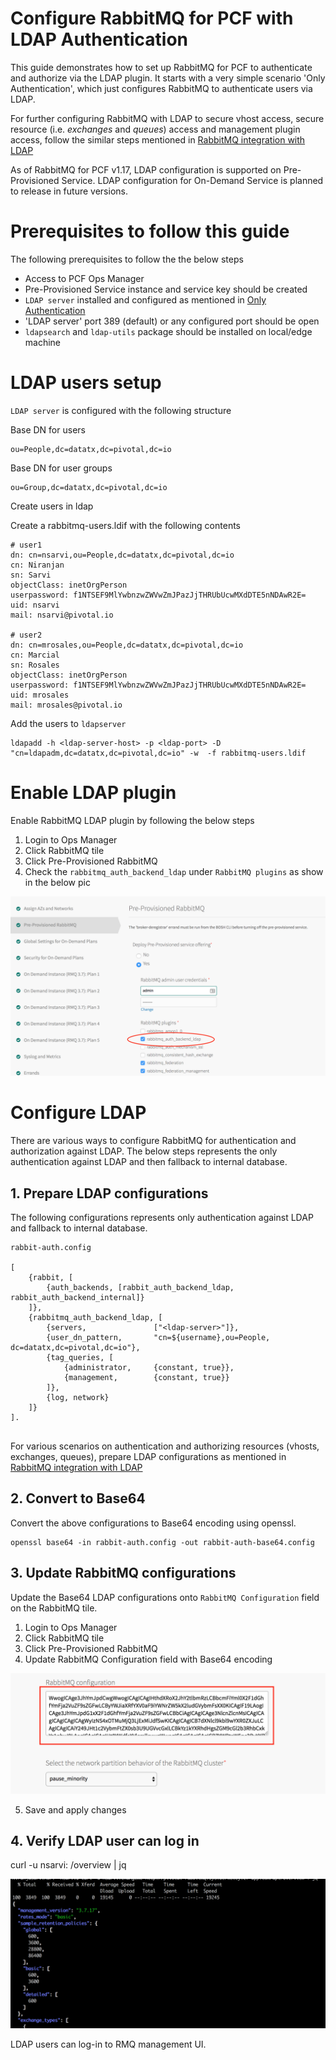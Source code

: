 # Configure RabbitMQ for PCF with LDAP Authentication

This guide demonstrates how to set up RabbitMQ for PCF to authenticate and authorize via the LDAP plugin. It starts with a very simple scenario 'Only Authentication', which just configures RabbitMQ to authenticate users via LDAP.

For further configuring RabbitMQ with LDAP to secure vhost access, secure resource (i.e. *exchanges* and *queues*) access and management plugin access, follow the similar steps mentioned in [RabbitMQ integration with LDAP](README.md)

As of RabbitMQ for PCF v1.17, LDAP configuration is supported on Pre-Provisioned Service. LDAP configuration for On-Demand Service is planned to release in future versions.

# Prerequisites to follow this guide
The following prerequisites to follow the the below steps

- Access to PCF Ops Manager
- Pre-Provisioned Service instance and service key should be created
- `LDAP server` installed and configured as mentioned in [Only Authentication](only-authentication/README.md)
- 'LDAP server' port 389 (default) or any configured port should be open 
- `ldapsearch` and `ldap-utils` package should be installed on local/edge machine  


# LDAP users setup

`LDAP server` is configured with the following structure

Base DN for users
```
ou=People,dc=datatx,dc=pivotal,dc=io
```

Base DN for user groups

```
ou=Group,dc=datatx,dc=pivotal,dc=io
```

Create users in ldap

Create a rabbitmq-users.ldif with the following contents

```
# user1
dn: cn=nsarvi,ou=People,dc=datatx,dc=pivotal,dc=io
cn: Niranjan
sn: Sarvi
objectClass: inetOrgPerson
userpassword: f1NTSEF9MlYwbnzwZWVwZmJPazJjTHRUbUcwMXdDTE5nNDAwR2E=
uid: nsarvi
mail: nsarvi@pivotal.io

# user2
dn: cn=mrosales,ou=People,dc=datatx,dc=pivotal,dc=io
cn: Marcial
sn: Rosales
objectClass: inetOrgPerson
userpassword: f1NTSEF9MlYwbnzwZWVwZmJPazJjTHRUbUcwMXdDTE5nNDAwR2E=
uid: mrosales
mail: mrosales@pivotal.io

```

Add the users to `ldapserver`

```
ldapadd -h <ldap-server-host> -p <ldap-port> -D "cn=ldapadm,dc=datatx,dc=pivotal,dc=io" -w  -f rabbitmq-users.ldif

```

# Enable LDAP plugin 
Enable RabbitMQ LDAP plugin by following the below steps

1. Login to Ops Manager
2. Click  RabbitMQ tile  
3. Click Pre-Provisioned RabbitMQ
4. Check the `rabbitmq_auth_backend_ldap`  under `RabbitMQ plugins` as show in the below pic

![Enable RabbitMQ LDAP plugin for PCF](images/enable-ldap-plugin.png)

# Configure LDAP 

There are various ways to configure RabbitMQ for authentication and authorization against LDAP. 
The below steps represents the only authentication against LDAP and then fallback to internal database.

## 1. Prepare LDAP configurations

The following configurations represents only authentication against LDAP and fallback to internal database.


```
rabbit-auth.config

[
    {rabbit, [
        {auth_backends, [rabbit_auth_backend_ldap, rabbit_auth_backend_internal]}
    ]},
    {rabbitmq_auth_backend_ldap, [
        {servers,               ["<ldap-server>"]},
        {user_dn_pattern,       "cn=${username},ou=People, dc=datatx,dc=pivotal,dc=io"},
        {tag_queries, [
            {administrator,     {constant, true}},
            {management,        {constant, true}}            
        ]},
        {log, network}
    ]}
].


```

For various scenarios on authentication and authorizing resources (vhosts, exchanges, queues), prepare LDAP configurations as mentioned in [RabbitMQ integration with LDAP](README.md)
 

## 2. Convert to Base64

Convert the above configurations to Base64 encoding using openssl.

```
openssl base64 -in rabbit-auth.config -out rabbit-auth-base64.config
```

## 3. Update RabbitMQ configurations

Update the Base64 LDAP configurations onto `RabbitMQ Configuration` field on the RabbitMQ tile.

1. Login to Ops Manager
2. Click  RabbitMQ tile  
3. Click Pre-Provisioned RabbitMQ
4. Update RabbitMQ Configuration field with Base64 encoding


![LDAP configs for RabbitMQ for PCF](images/ldap-rabbitmq-configs.png)


5. Save and apply changes

## 4. Verify LDAP user can log in 


curl -u nsarvi:<password> <pcf-rabbitmq-http-api-uri>/overview | jq

![API overview](images/curl-api-overview.png)


LDAP users can log-in to RMQ management UI. 